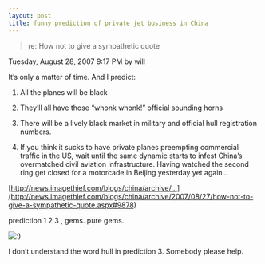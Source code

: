 ```yaml
---
layout: post
title: funny prediction of private jet business in China
---
```


>re: How not to give a sympathetic quote

  Tuesday, August 28, 2007 9:17 PM by will

  

  

It’s only a matter of time. And I predict:

  

  

1) All the planes will be black

  

  

2) They’ll all have those “whonk whonk!” official sounding horns

  

  

3) There will be a lively black market in military and official hull registration numbers.

  

  

4) If you think it sucks to have private planes preempting commercial traffic in the US, wait until the same dynamic starts to infest China’s overmatched civil aviation infrastructure. Having watched the second ring get closed for a motorcade in Beijing yesterday yet again…

  

  

[http://news.imagethief.com/blogs/china/archive/...](http://news.imagethief.com/blogs/china/archive/2007/08/27/how-not-to-give-a-sympathetic-quote.aspx#9878)

prediction 1 2 3 , gems. pure gems. 

![:)](http://www.rijiben.org/smilies/icon_smile.gif)

I don’t understand the word hull in prediction 3. Somebody please help.
